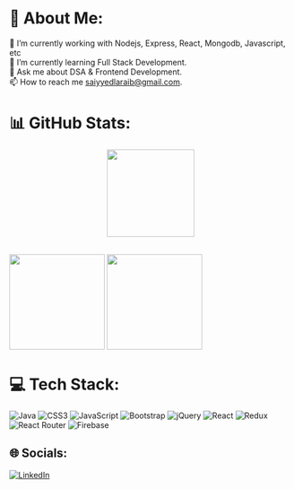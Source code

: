 # 💫 About Me:
🔭 I’m currently working with Nodejs, Express, React, Mongodb, Javascript, etc<br>🌱 I’m currently learning Full Stack Development.<br>💬 Ask me about DSA & Frontend Development.<br>📫 How to reach me saiyyedlaraib@gmail.com.<br>

# 📊 GitHub Stats:

<p align="center">
  <img height="156em" src="https://github-readme-streak-stats.herokuapp.com/?user=labbucode&theme=swift&hide_border=true"/>
</p>
<br>

<span align="left">
  <img height="170em" src="https://github-readme-stats.vercel.app/api?username=labbucode&theme=swift&hide_border=true&include_all_commits=false&count_private=false"/>
</span>
<span align="right" >
  <img  height="170em" src="https://github-readme-stats.vercel.app/api/top-langs/?username=labbucode&theme=swift&hide_border=true&include_all_commits=false&count_private=false&layout=compact"/>
</span>


# 💻 Tech Stack:
![Java](https://img.shields.io/badge/java-%23ED8B00.svg?style=for-the-badge&logo=java&logoColor=white) ![CSS3](https://img.shields.io/badge/css3-%231572B6.svg?style=for-the-badge&logo=css3&logoColor=white) ![JavaScript](https://img.shields.io/badge/javascript-%23323330.svg?style=for-the-badge&logo=javascript&logoColor=%23F7DF1E) ![Bootstrap](https://img.shields.io/badge/bootstrap-%23563D7C.svg?style=for-the-badge&logo=bootstrap&logoColor=white) ![jQuery](https://img.shields.io/badge/jquery-%230769AD.svg?style=for-the-badge&logo=jquery&logoColor=white) ![React](https://img.shields.io/badge/react-%2320232a.svg?style=for-the-badge&logo=react&logoColor=%2361DAFB) ![Redux](https://img.shields.io/badge/redux-%23593d88.svg?style=for-the-badge&logo=redux&logoColor=white) ![React Router](https://img.shields.io/badge/React_Router-CA4245?style=for-the-badge&logo=react-router&logoColor=white) ![Firebase](https://img.shields.io/badge/firebase-%23039BE5.svg?style=for-the-badge&logo=firebase)

## 🌐 Socials:
[![LinkedIn](https://img.shields.io/badge/LinkedIn-%230077B5.svg?logo=linkedin&logoColor=white)](https://linkedin.com/in/https://www.linkedin.com/in/laraib-ahmad-) 

<!-- Proudly created with GPRM ( https://gprm.itsvg.in ) -->

